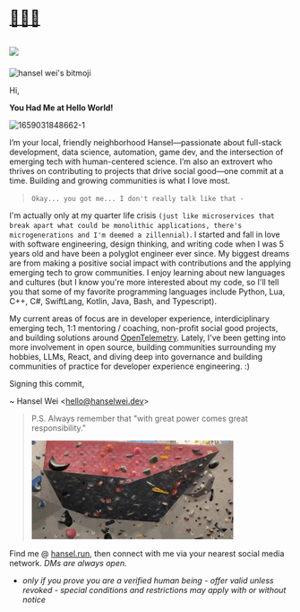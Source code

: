 
# [👋🏻👀](https://hansel.run) 
![](https://komarev.com/ghpvc/?username=darkmastermindz&color=blueviolet)
---

<div class="bitmojiAni"><img svg-inline="" src="https://d33wubrfki0l68.cloudfront.net/3ea6eb76f06258da302d0e6688da27208299515e/3c16e/_nuxt/img/52c585f.svg" alt="hansel wei's bitmoji" class="icon" height="200px" width="200px"></div>  

Hi, 

**You Had Me at Hello World!**

![1659031848662-1](https://user-images.githubusercontent.com/6164335/196332880-40364e58-a113-4efd-8f88-62ccbf864a63.jpeg)


I’m your local, friendly neighborhood Hansel—passionate about full-stack development, data science, automation, game dev, and the intersection of emerging tech with human-centered science. I’m also an extrovert who thrives on contributing to projects that drive social good—one commit at a time. Building and growing communities is what I love most.

> `Okay... you got me... I don't really talk like that -`

I'm actually only at my quarter life crisis `(just like microservices that break apart what could be monolithic applications, there's microgenerations and I'm deemed a zillennial)`. I started and fall in love with software engineering, design thinking, and writing code when I was 5 years old and have been a polyglot engineer ever since. My biggest dreams are from making a positive social impact with contributions and the applying emerging tech to grow communities. I enjoy learning about new languages and cultures (but I know you're more interested about my code, so I'll tell you that some of my favorite programming languages include Python, Lua, C++, C#, SwiftLang, Kotlin, Java, Bash, and Typescript).

My current areas of focus are in developer experience, interdiciplinary emerging tech, 1:1 mentoring / coaching, non-profit social good projects, and building solutions around [OpenTelemetry](https://opentelemetry.io). Lately, I've been getting into more involvement in open source, building communities surrounding my hobbies, LLMs, React, and diving deep into governance and building communities of practice for developer experience engineering. :)

 Signing this commit,


 ~ Hansel Wei <<hello@hanselwei.dev>>
 
 > P.S. Always remember that "with great power comes great responsibility."
 > 
 > ![1659031848662-2](https://raw.githubusercontent.com/darkmastermindz/darkmastermindz/main/assets/media/gifs/antigravity-spidey-boulder.gif)


Find me @ [hansel.run](https://hansel.run), then connect with me via your nearest social media network. *DMs are always open.*
- *only if you prove you are a verified human being - offer valid unless revoked - special conditions and restrictions may apply with or without notice*
